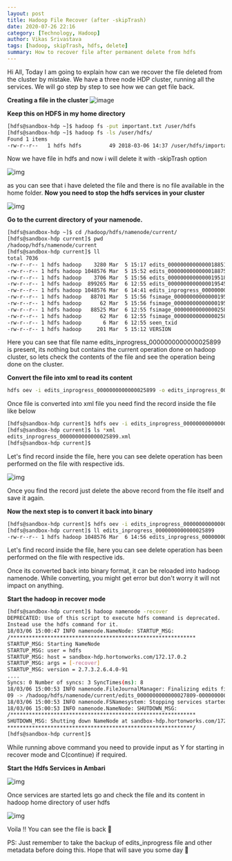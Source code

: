 ```yaml
---
layout: post
title: Hadoop File Recover (after -skipTrash)
date: 2020-07-26 22:16
category: [Technology, Hadoop]
author: Vikas Srivastava
tags: [hadoop, skipTrash, hdfs, delete]
summary: How to recover file after permanent delete from hdfs
---
```


Hi All, Today I am going to explain how can we recover the file deleted from the cluster by mistake.
We have a three node HDP cluster, running all the services. We will go step by step to see how we can get file back.

**Creating a file in the cluster**
![image](../../resource/hdfs/1.jpg) 

**Keep this on HDFS in my home directory**

```bash
[hdfs@sandbox-hdp ~]$ hadoop fs -put important.txt /user/hdfs 
[hdfs@sandbox-hdp ~]$ hadoop fs -ls /user/hdfs/ 
Found 1 items
-rw-r--r--   1 hdfs hdfs         49 2018-03-06 14:37 /user/hdfs/important.txt
```

Now we have file in hdfs and now i will delete it with -skipTrash option

![img](../../resource/hdfs/2.jpg)

as you can see that i have deleted the file and there is no file available in the home folder.
**Now you need to stop the hdfs services in your cluster** 

![img](../../resource/hdfs/3.jpg)

**Go to the current directory of your namenode.**

```bash
[hdfs@sandbox-hdp ~]$ cd /hadoop/hdfs/namenode/current/
[hdfs@sandbox-hdp current]$ pwd
/hadoop/hdfs/namenode/current
[hdfs@sandbox-hdp current]$ ll
total 7036
-rw-r--r-- 1 hdfs hadoop    3280 Mar  5 15:17 edits_0000000000000018851-0000000000000018874
-rw-r--r-- 1 hdfs hadoop 1048576 Mar  5 15:52 edits_0000000000000018875-0000000000000019517
-rw-r--r-- 1 hdfs hadoop    3706 Mar  5 15:56 edits_0000000000000019518-0000000000000019544
-rw-r--r-- 1 hdfs hadoop  899265 Mar  6 12:55 edits_0000000000000019545-0000000000000025898
-rw-r--r-- 1 hdfs hadoop 1048576 Mar  6 14:41 edits_inprogress_0000000000000025899
-rw-r--r-- 1 hdfs hadoop   88701 Mar  5 15:56 fsimage_0000000000000019544
-rw-r--r-- 1 hdfs hadoop      62 Mar  5 15:56 fsimage_0000000000000019544.md5
-rw-r--r-- 1 hdfs hadoop   88525 Mar  6 12:55 fsimage_0000000000000025898
-rw-r--r-- 1 hdfs hadoop      62 Mar  6 12:55 fsimage_0000000000000025898.md5
-rw-r--r-- 1 hdfs hadoop       6 Mar  6 12:55 seen_txid
-rw-r--r-- 1 hdfs hadoop     201 Mar  5 15:12 VERSION
```
Here you can see that file name  edits_inprogress_0000000000000025899 is present, its nothing but contains the current operation done on hadoop cluster, so lets check the contents of the file and see the operation being done on the cluster.

**Convert the file into xml to read its content**

```bash
hdfs oev -i edits_inprogress_0000000000000025899 -o edits_inprogress_0000000000000025899.xml
```

Once file is converted into xml file you need find the record inside the file like below

```bash
[hdfs@sandbox-hdp current]$ hdfs oev -i edits_inprogress_0000000000000025899 -o edits_inprogress_0000000000000025899.xml
[hdfs@sandbox-hdp current]$ ls *xml
edits_inprogress_0000000000000025899.xml
[hdfs@sandbox-hdp current]$ 
```

Let's find record inside the file, here you can see delete operation has been performed on the file with respective ids.

![img](../../resource/hdfs/4.jpg)

Once you find the record just delete the above record from the file itself and save it again.

**Now the next step is to convert it back into binary**

```bash
[hdfs@sandbox-hdp current]$ hdfs oev -i edits_inprogress_0000000000000025899.xml -oedits_inprogress_0000000000000025899 -p binary
[hdfs@sandbox-hdp current]$ ll edits_inprogress_0000000000000025899 
-rw-r--r-- 1 hdfs hadoop 1048576 Mar  6 14:56 edits_inprogress_0000000000000025899
```

Let's find record inside the file, here you can see delete operation has been performed on the file with respective ids.

Once its converted back into binary format, it can be reloaded into hadoop namenode. While converting, you might get error but don't worry it will not impact on anything.

**Start the hadoop in recover mode**

```bash
[hdfs@sandbox-hdp current]$ hadoop namenode -recover 
DEPRECATED: Use of this script to execute hdfs command is deprecated. 
Instead use the hdfs command for it. 
18/03/06 15:00:47 INFO namenode.NameNode: STARTUP_MSG: 
/************************************************************ 
STARTUP_MSG: Starting NameNode 
STARTUP_MSG: user = hdfs 
STARTUP_MSG: host = sandbox-hdp.hortonworks.com/172.17.0.2 
STARTUP_MSG: args = [-recover] 
STARTUP_MSG: version = 2.7.3.2.6.4.0-91
....
Syncs: 0 Number of syncs: 3 SyncTimes(ms): 8 
18/03/06 15:00:53 INFO namenode.FileJournalManager: Finalizing edits file /hadoop/hdfs/namenode/current/edits_inprogress_00000000000000278
09 -> /hadoop/hdfs/namenode/current/edits_0000000000000027809-0000000000000027810 
18/03/06 15:00:53 INFO namenode.FSNamesystem: Stopping services started for standby state 
18/03/06 15:00:53 INFO namenode.NameNode: SHUTDOWN_MSG: 
/************************************************************ 
SHUTDOWN_MSG: Shutting down NameNode at sandbox-hdp.hortonworks.com/172.17.0.2 
************************************************************/ 
[hdfs@sandbox-hdp current]$ 
```

While running above command you need to provide input as Y for starting in recover mode and C(continue) if required.

**Start the Hdfs Services in Ambari**

![img](../../resource/hdfs/5.jpg)

Once services are started lets go and check the file and its content in hadoop home directory of user hdfs

![img](../../resource/hdfs/6.jpg)

Voila !! You can see the file is back 🙂

PS: Just remember to take the backup of edits_inprogress file and other metadata before doing this.
Hope that will save you some day 🙂
